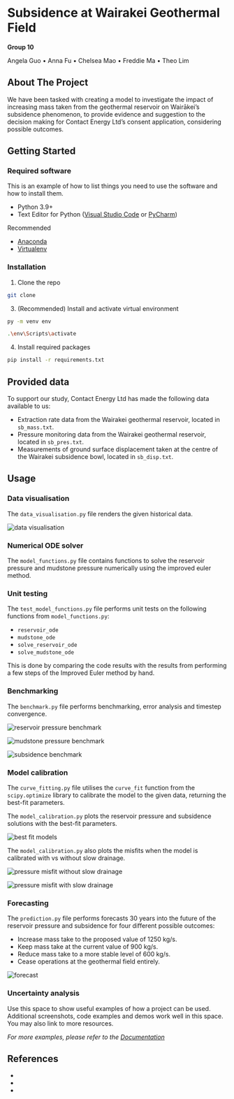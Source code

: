 
# Subsidence at Wairakei Geothermal Field
**Group 10**

Angela Guo • Anna Fu • Chelsea Mao • Freddie Ma • Theo Lim

<!-- ABOUT THE PROJECT -->
## About The Project

We have been tasked with creating a model to investigate the impact of increasing mass taken from the geothermal reservoir on Wairākei’s subsidence phenomenon, to provide evidence and suggestion to the decision making for Contact Energy Ltd’s consent application, considering possible outcomes.

<!-- GETTING STARTED -->
## Getting Started

### Required software

This is an example of how to list things you need to use the software and how to install them.
* Python 3.9+
* Text Editor for Python ([Visual Studio Code](https://code.visualstudio.com/) or [PyCharm](https://www.jetbrains.com/pycharm/))

Recommended
* [Anaconda](https://www.anaconda.com/)
* [Virtualenv](https://virtualenv.pypa.io/en/latest/installation.html)


### Installation

1. Clone the repo
```sh
git clone
```

3. (Recommended) Install and activate virtual environment
```sh
py -m venv env

.\env\Scripts\activate
```

4. Install required packages
  ```sh
  pip install -r requirements.txt
  ```

<!-- USAGE EXAMPLES -->
## Provided data
To support our study, Contact Energy Ltd has made the following data available to us:
* Extraction rate data from the Wairakei geothermal reservoir, located in `sb_mass.txt`.
* Pressure monitoring data from the Wairakei geothermal reservoir, located in `sb_pres.txt`.
* Measurements of ground surface displacement taken at the centre of the Wairakei subsidence bowl, located in `sb_disp.txt`.

## Usage

### Data visualisation
The `data_visualisation.py` file renders the given historical data.

![data visualisation](plots/data_visualisation.png)

### Numerical ODE solver
The `model_functions.py` file contains functions to solve the reservoir pressure and mudstone pressure numerically using the improved euler method.

### Unit testing
The `test_model_functions.py` file performs unit tests on the following functions from `model_functions.py`:
* `reservoir_ode`
* `mudstone_ode`
* `solve_reservoir_ode`
* `solve_mudstone_ode`

This is done by comparing the code results with the results from performing a few steps of the Improved Euler method by hand.

### Benchmarking
The `benchmark.py` file performs benchmarking, error analysis and timestep convergence.

![reservoir pressure benchmark](plots/reservoir_pressure_benchmark.png)

![mudstone pressure benchmark](plots/mudstone_pressure_benchmark.png)

![subsidence benchmark](plots/subsidence_benchmark.png)

### Model calibration
The `curve_fitting.py` file utilises the `curve_fit` function from the `scipy.optimize` library to calibrate the model to the given data, returning the best-fit parameters.

The `model_calibration.py` plots the reservoir pressure and subsidence solutions with the best-fit parameters.

![best fit models](plots/best_fit_models.png)

The `model_calibration.py` also plots the misfits when the model is calibrated with vs without slow drainage.

![pressure misfit without slow drainage](plots/pressure_misfit_without_slow_drainage.png)

![pressure misfit with slow drainage](plots/pressure_misfit_with_slow_drainage.png)

### Forecasting
The `prediction.py` file performs forecasts 30 years into the future of the reservoir pressure and subsidence for four different possible outcomes:
* Increase mass take to the proposed value of 1250 kg/s.
* Keep mass take at the current value of 900 kg/s.
* Reduce mass take to a more stable level of 600 kg/s.
* Cease operations at the geothermal field entirely.

![forecast](plots/forecast.png)

### Uncertainty analysis

Use this space to show useful examples of how a project can be used. Additional screenshots, code examples and demos work well in this space. You may also link to more resources.

_For more examples, please refer to the [Documentation](https://example.com)_


<!-- ACKNOWLEDGMENTS -->
## References

* []()
* []()
* []()
